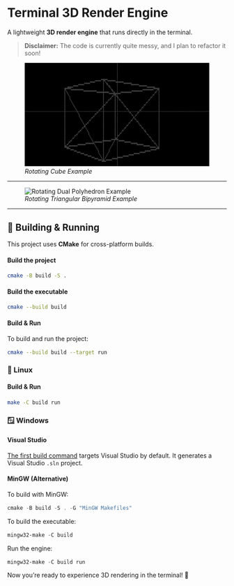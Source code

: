 # Terminal 3D Render Engine

A lightweight **3D render engine** that runs directly in the terminal.

> **Disclaimer:** The code is currently quite messy, and I plan to refactor it soon!


<figure>
  <img src="examples/rotating_cube.gif" alt="Rotating Cube Example">
  <figcaption><em>Rotating Cube Example</em></figcaption>
</figure>

---

<figure>
  <img src="examples/rotating_dual_polyhedron.gif" alt="Rotating Dual Polyhedron Example">
  <figcaption><em>Rotating Triangular Bipyramid Example</em></figcaption>
</figure>

---

## 🔧 Building & Running

This project uses **CMake** for cross-platform builds.

#### Build the project

```sh
cmake -B build -S .
```

#### Build the executable

```sh
cmake --build build
```

#### Build & Run

To build and run the project:

```sh
cmake --build build --target run
```

### 🐧 Linux

#### Build & Run

```sh
make -C build run
```

### 🪟 Windows

#### **Visual Studio**

[The first build command](#build-the-project) targets Visual Studio by default.
It generates a Visual Studio `.sln` project.

#### **MinGW (Alternative)**

To build with MinGW:

```powershell
cmake -B build -S . -G "MinGW Makefiles"
```

To build the executable:

```powershell
mingw32-make -C build
```

Run the engine:

```powershell
mingw32-make -C build run
```

Now you’re ready to experience 3D rendering in the terminal! 🚀
